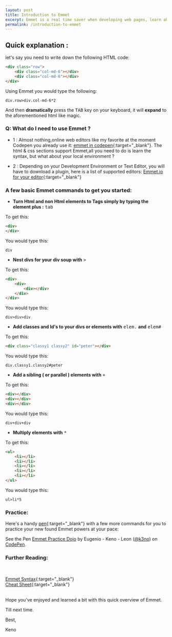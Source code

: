 ```yaml
---
layout: post
title: Introduction to Emmet
excerpt: Emmet is a real time saver when developing web pages, learn about it in this gentle Introduction
permalink: /introduction-to-emmet
---
```



## Quick explanation :

let's say you need to write down the following HTML code:

```html
<div class="row">
	<div class="col-md-6"></div>
	<div class="col-md-6"></div>
</div>
```


Using Emmet you would type the following:

```text
div.row>div.col-md-6*2
```

And then __dramatically__ press the  <kbd>TAB</kbd>  key on your keyboard, it will **expand** to the aforementioned html like magic.

<h3><b>Q: What do I need to use Emmet ?</b></h3>

- 1 : Almost nothing,online web editors like my favorite at the moment Codepen you already use it: [emmet in codepen](https://blog.codepen.io/2013/04/24/emmet-on-codepen/){:target="_blank"}. The html & css sections support Emmet,all you need to do is learn the syntax, but what about your local environment ?

- 2 : Depending on your Development Environment or Text Editor, you will have to download a plugin, here is a list of supported editors:
     [Emmet.io for your editor](http://emmet.io/download/){:target="_blank"}


<h3><b>A few basic Emmet commands to get you started:</b></h3>


- **Turn Html and non Html elements to Tags simply by typing the element plus :** <kbd>tab</kbd>

To get this:

```html
<div>
</div>
```

You would type this:

```text
div
```


- **Nest divs for your div soup with** <kbd>></kbd>

To get this:

```html
<div>
	<div>
		<div></div>
	</div>
</div>
```

You would type this:

```text
div>div>div
```


- **Add classes and Id's to your divs or elements with** <kbd>elem.</kbd> **and** <kbd>elem#</kbd>

To get this:

```html
<div class="classy1 classy2" id="peter"></div>
```

You would type this:

```text
div.classy1.classy2#peter
```

- **Add a sibling ( or parallel ) elements with**  <kbd>+</kbd>

To get this:

```html
<div></div>
<div></div>
<div></div>
```

You would type this:

```text
div+div+div
```

- **Multiply elements with**  <kbd>*</kbd>

To get this:

```html
<ul>
	<li></li>
	<li></li>
	<li></li>
	<li></li>
	<li></li>
</ul>
```

You would type this:

```text
ul>li*5
```

### Practice:

Here's a handy [pen](https://codepen.io/k3no/pen/QEkVJx){:target="_blank"} with a few more commands for you to practice your new found Emmet powers at your pace:

<p data-height="680" data-theme-id="0" data-slug-hash="QEkVJx" data-default-tab="result" data-user="k3no" data-embed-version="2" class="codepen">See the Pen <a href="http://codepen.io/k3no/pen/QEkVJx/">Emmet Practice Dojo</a> by Eugenio - Keno -  Leon (<a href="http://codepen.io/k3no">@k3no</a>) on <a href="http://codepen.io">CodePen</a>.</p>
<script async src="//assets.codepen.io/assets/embed/ei.js"></script>


### Further Reading:
<br />

 [Emmet Syntax](http://docs.emmet.io/abbreviations/syntax/){:target="_blank"}
 <br />
 [Cheat Sheet](http://docs.emmet.io/cheat-sheet/){:target="_blank"}

<br />
Hope you've enjoyed and learned a bit with this quick overview of Emmet.

Till next time.

Best,

Keno
